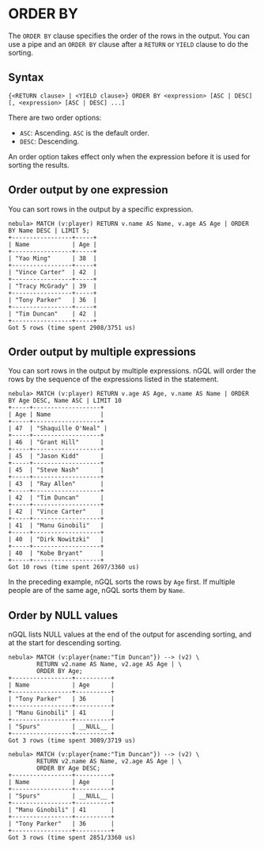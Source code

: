 # ORDER BY

The `ORDER BY` clause specifies the order of the rows in the output. You can use a pipe and an `ORDER BY` clause after a `RETURN` or `YIELD` clause to do the sorting.

## Syntax

```nGQL
{<RETURN clause> | <YIELD clause>} ORDER BY <expression> [ASC | DESC] [, <expression> [ASC | DESC] ...]
```

There are two order options:

* `ASC`: Ascending. `ASC` is the default order.
* `DESC`: Descending.

An order option takes effect only when the expression before it is used for sorting the results.

## Order output by one expression

You can sort rows in the output by a specific expression.

```nGQL
nebula> MATCH (v:player) RETURN v.name AS Name, v.age AS Age | ORDER BY Name DESC | LIMIT 5;
+-----------------+-----+
| Name            | Age |
+-----------------+-----+
| "Yao Ming"      | 38  |
+-----------------+-----+
| "Vince Carter"  | 42  |
+-----------------+-----+
| "Tracy McGrady" | 39  |
+-----------------+-----+
| "Tony Parker"   | 36  |
+-----------------+-----+
| "Tim Duncan"    | 42  |
+-----------------+-----+
Got 5 rows (time spent 2908/3751 us)
```

## Order output by multiple expressions

You can sort rows in the output by multiple expressions. nGQL will order the rows by the sequence of the expressions listed in the statement.

```nGQL
nebula> MATCH (v:player) RETURN v.age AS Age, v.name AS Name | ORDER BY Age DESC, Name ASC | LIMIT 10
+-----+-------------------+
| Age | Name              |
+-----+-------------------+
| 47  | "Shaquille O'Neal" |
+-----+-------------------+
| 46  | "Grant Hill"      |
+-----+-------------------+
| 45  | "Jason Kidd"      |
+-----+-------------------+
| 45  | "Steve Nash"      |
+-----+-------------------+
| 43  | "Ray Allen"       |
+-----+-------------------+
| 42  | "Tim Duncan"      |
+-----+-------------------+
| 42  | "Vince Carter"    |
+-----+-------------------+
| 41  | "Manu Ginobili"   |
+-----+-------------------+
| 40  | "Dirk Nowitzki"   |
+-----+-------------------+
| 40  | "Kobe Bryant"     |
+-----+-------------------+
Got 10 rows (time spent 2697/3360 us)
```

In the preceding example, nGQL sorts the rows by `Age` first. If multiple people are of the same age, nGQL sorts them by `Name`.

## Order by NULL values

nGQL lists NULL values at the end of the output for ascending sorting, and at the start for descending sorting.

```nGQL
nebula> MATCH (v:player{name:"Tim Duncan"}) --> (v2) \
        RETURN v2.name AS Name, v2.age AS Age | \
        ORDER BY Age;
+-----------------+----------+
| Name            | Age      |
+-----------------+----------+
| "Tony Parker"   | 36       |
+-----------------+----------+
| "Manu Ginobili" | 41       |
+-----------------+----------+
| "Spurs"         | __NULL__ |
+-----------------+----------+
Got 3 rows (time spent 3089/3719 us)
```

```nGQL
nebula> MATCH (v:player{name:"Tim Duncan"}) --> (v2) \
        RETURN v2.name AS Name, v2.age AS Age | \
        ORDER BY Age DESC;
+-----------------+----------+
| Name            | Age      |
+-----------------+----------+
| "Spurs"         | __NULL__ |
+-----------------+----------+
| "Manu Ginobili" | 41       |
+-----------------+----------+
| "Tony Parker"   | 36       |
+-----------------+----------+
Got 3 rows (time spent 2851/3360 us)
```
